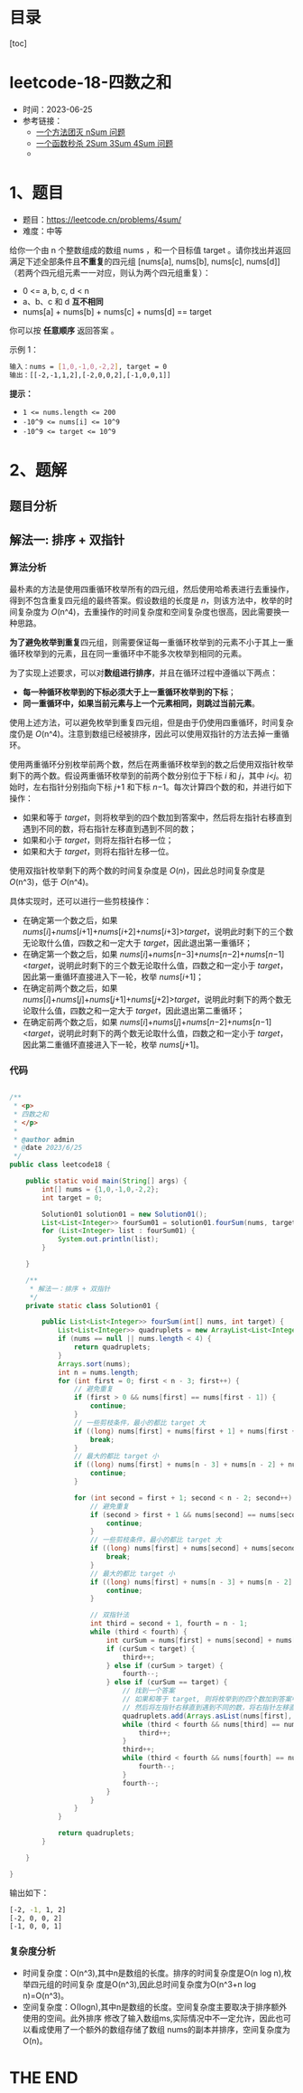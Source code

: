 # 目录

[toc]

# leetcode-18-四数之和

- 时间：2023-06-25
- 参考链接：
  - [一个方法团灭 nSum 问题](https://labuladong.gitee.io/algo/di-ling-zh-bfe1b/yi-ge-fang-894da/)
  - [一个函数秒杀 2Sum 3Sum 4Sum 问题](https://mp.weixin.qq.com/s/fSyJVvggxHq28a0SdmZm6Q)
  - 




# 1、题目

- 题目：https://leetcode.cn/problems/4sum/
- 难度：中等



给你一个由 n 个整数组成的数组 nums ，和一个目标值 target 。请你找出并返回满足下述全部条件且**不重复**的四元组 [nums[a], nums[b], nums[c], nums[d]] （若两个四元组元素一一对应，则认为两个四元组重复）：

- 0 <= a, b, c, d < n
- a、b、c 和 d **互不相同**
- nums[a] + nums[b] + nums[c] + nums[d] == target



你可以按 **任意顺序** 返回答案 。

示例 1：

```sh
输入：nums = [1,0,-1,0,-2,2], target = 0
输出：[[-2,-1,1,2],[-2,0,0,2],[-1,0,0,1]]
```



**提示：**

+ `1 <= nums.length <= 200`
+ `-10^9 <= nums[i] <= 10^9`
+ `-10^9 <= target <= 10^9`



# 2、题解

## 题目分析



## 解法一: 排序 + 双指针

### 算法分析

最朴素的方法是使用四重循环枚举所有的四元组，然后使用哈希表进行去重操作，得到不包含重复四元组的最终答案。假设数组的长度是 *n*，则该方法中，枚举的时间复杂度为 *O*(n^4)，去重操作的时间复杂度和空间复杂度也很高，因此需要换一种思路。

**为了避免枚举到重复**四元组，则需要保证每一重循环枚举到的元素不小于其上一重循环枚举到的元素，且在同一重循环中不能多次枚举到相同的元素。

为了实现上述要求，可以对**数组进行排序**，并且在循环过程中遵循以下两点：

+ **每一种循环枚举到的下标必须大于上一重循环枚举到的下标**；
+ **同一重循环中，如果当前元素与上一个元素相同，则跳过当前元素**。

使用上述方法，可以避免枚举到重复四元组，但是由于仍使用四重循环，时间复杂度仍是 *O*(n^4)。注意到数组已经被排序，因此可以使用双指针的方法去掉一重循环。

使用两重循环分别枚举前两个数，然后在两重循环枚举到的数之后使用双指针枚举剩下的两个数。假设两重循环枚举到的前两个数分别位于下标 *i* 和 *j*，其中 *i*<*j*。初始时，左右指针分别指向下标 *j*+1 和下标 *n*−1。每次计算四个数的和，并进行如下操作：

+ 如果和等于 *target*，则将枚举到的四个数加到答案中，然后将左指针右移直到遇到不同的数，将右指针左移直到遇到不同的数；
+ 如果和小于 *target*，则将左指针右移一位；
+ 如果和大于 *target*，则将右指针左移一位。

使用双指针枚举剩下的两个数的时间复杂度是 *O*(*n*)，因此总时间复杂度是 *O*(n^3)，低于 *O*(n^4)。

具体实现时，还可以进行一些剪枝操作：

+ 在确定第一个数之后，如果 *nums*[*i*]+*nums*[*i*+1]+*nums*[*i*+2]+*nums*[*i*+3]>*target*，说明此时剩下的三个数无论取什么值，四数之和一定大于 *target*，因此退出第一重循环；
+ 在确定第一个数之后，如果 *nums*[*i*]+*nums*[*n*−3]+*nums*[*n*−2]+*nums*[*n*−1]<*target*，说明此时剩下的三个数无论取什么值，四数之和一定小于 *target*，因此第一重循环直接进入下一轮，枚举 *nums*[*i*+1]；
+ 在确定前两个数之后，如果 *nums*[*i*]+*nums*[*j*]+*nums*[*j*+1]+*nums*[*j*+2]>*target*，说明此时剩下的两个数无论取什么值，四数之和一定大于 *target*，因此退出第二重循环；
+ 在确定前两个数之后，如果 *nums*[*i*]+*nums*[*j*]+*nums*[*n*−2]+*nums*[*n*−1]<*target*，说明此时剩下的两个数无论取什么值，四数之和一定小于 *target*，因此第二重循环直接进入下一轮，枚举 *nums*[*j*+1]。





### 代码

```java

/**
 * <p>
 * 四数之和
 * </p>
 *
 * @author admin
 * @date 2023/6/25
 */
public class leetcode18 {

    public static void main(String[] args) {
        int[] nums = {1,0,-1,0,-2,2};
        int target = 0;

        Solution01 solution01 = new Solution01();
        List<List<Integer>> fourSum01 = solution01.fourSum(nums, target);
        for (List<Integer> list : fourSum01) {
            System.out.println(list);
        }

    }

    /**
     * 解法一：排序 + 双指针
     */
    private static class Solution01 {

        public List<List<Integer>> fourSum(int[] nums, int target) {
            List<List<Integer>> quadruplets = new ArrayList<List<Integer>>();
            if (nums == null || nums.length < 4) {
                return quadruplets;
            }
            Arrays.sort(nums);
            int n = nums.length;
            for (int first = 0; first < n - 3; first++) {
                // 避免重复
                if (first > 0 && nums[first] == nums[first - 1]) {
                    continue;
                }
                // 一些剪枝条件，最小的都比 target 大
                if ((long) nums[first] + nums[first + 1] + nums[first + 2] + nums[first + 3] > target) {
                    break;
                }
                // 最大的都比 target 小
                if ((long) nums[first] + nums[n - 3] + nums[n - 2] + nums[n - 1] < target) {
                    continue;
                }

                for (int second = first + 1; second < n - 2; second++) {
                    // 避免重复
                    if (second > first + 1 && nums[second] == nums[second - 1]) {
                        continue;
                    }
                    // 一些剪枝条件，最小的都比 target 大
                    if ((long) nums[first] + nums[second] + nums[second + 1] + nums[second + 2] > target) {
                        break;
                    }
                    // 最大的都比 target 小
                    if ((long) nums[first] + nums[n - 3] + nums[n - 2] + nums[n - 1] < target) {
                        continue;
                    }

                    // 双指针法
                    int third = second + 1, fourth = n - 1;
                    while (third < fourth) {
                        int curSum = nums[first] + nums[second] + nums[third] + nums[fourth];
                        if (curSum < target) {
                            third++;
                        } else if (curSum > target) {
                            fourth--;
                        } else if (curSum == target) {
                            // 找到一个答案
                            // 如果和等于 target, 则将枚举到的四个数加到答案中，
                            // 然后将左指针右移直到遇到不同的数，将右指针左移直到遇到不同的数；
                            quadruplets.add(Arrays.asList(nums[first], nums[second], nums[third], nums[fourth]));
                            while (third < fourth && nums[third] == nums[third + 1]) {
                                third++;
                            }
                            third++;
                            while (third < fourth && nums[fourth] == nums[fourth - 1]) {
                                fourth--;
                            }
                            fourth--;
                        }
                    }
                }
            }

            return quadruplets;
        }

    }

}

```

输出如下：

```sh
[-2, -1, 1, 2]
[-2, 0, 0, 2]
[-1, 0, 0, 1]

```



### 复杂度分析

- 时间复杂度：O(n^3),其中n是数组的长度。排序的时间复杂度是O(n log n),枚举四元组的时间复杂
  度是O(n^3),因此总时间复杂度为O(n^3+n log n)=O(n^3)。
- 空间复杂度：O(Iogn),其中n是数组的长度。空间复杂度主要取决于排序额外使用的空间。此外排序
  修改了输入数组ms,实际情况中不一定允许，因此也可以看成使用了一个额外的数组存储了数组
  nums的副本并排序，空间复杂度为O(n)。









# THE END
